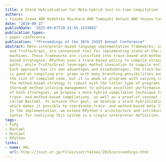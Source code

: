 ```yaml
---
title: A Stack Hybridization for Meta-hybrid Just-in-time Compilation
authors:
- Yusuke Izawa AND Hidehiko Masuhara AND Tomoyuki Aotani AND Youyou Cong
date: '2019-08-27'
publishDate: '2025-09-07T20:31:55.143306Z'
publication_types:
- paper-conference
publication: '*Proceedings of the 36th JSSST Annual Conference*'
abstract: Meta-interpreter-based language implementation frameworks, such as RPython
  and Truffe/Graal, are convenient tool for implementing state-of-the-art virtual
  machines. Those frameworks are classified into trace-based and method- (or ast-)
  based strategies. RPython uses a trace-based policy to compile straight execution
  paths, while Truffe/Graal leverages method invocation to compile entire method bodies.
  Each approach has its own advantages and disadvantages. The trace-based strategy
  is good at compiling pro- grams with many branching possibilities and able to reduce
  the size of compiled code, but it is weak at programs with varying control-flow.
  The method-based strategy is robust with the latter type of programs but it needs
  thorough method-inlining management to achieve excellent performance. To take advantage
  of both strategies, we propose a meta-hybrid compilation technique to integrate
  trace- and method-based compilations, as well as a proof-of-concept implementation
  called BacCaml. To achieve this goal, we develop a stack hybridization mechanism
  which makes it possible to coordinate trace- and method-based meta JIT compilation.
  In the implementation, we extend RPython's architecture and introduced a special
  syntax for realizing this system in a single interpreter definition.
tags:
- PyPy
- BacCaml
- MinCaml
- RPython
links:
- name: URL
  url: http://jssst.or.jp/files/user/taikai/2019/proceedings.html
---
```

